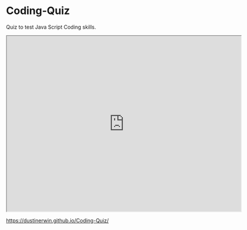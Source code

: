 # Coding-Quiz
Quiz to test Java Script Coding skills.

<iframe src="https://drive.google.com/file/d/1PJtSIRGfeNO-TPPoIpX00WBNOkGIxL-e/preview" width="640" height="480"></iframe>

https://dustinerwin.github.io/Coding-Quiz/
